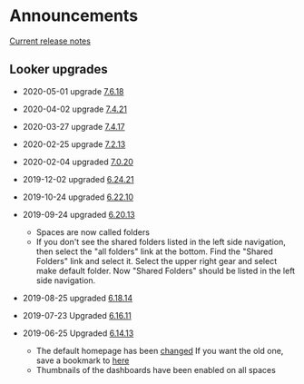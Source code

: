 # Announcements
[Current release notes](https://docs.looker.com/relnotes)

## Looker upgrades
- 2020-05-01 upgrade [7.6.18](https://docs.looker.com/relnotes#looker_7.6)

- 2020-04-02 upgrade [7.4.21](https://docs.looker.com/relnotes#looker_7.4)

- 2020-03-27 upgrade [7.4.17](https://docs.looker.com/relnotes#looker_7.4)

- 2020-02-25 upgrade [7.2.13](https://docs.looker.com/relnotes#looker_7.2)

- 2020-02-04 upgraded [7.0.20](https://docs.looker.com/relnotes/v7-changelog)

- 2019-12-02 upgraded [6.24.21](https://discourse.looker.com/t/looker-6-24-release-notes/14865)

- 2019-10-24 upgraded [6.22.10](https://discourse.looker.com/t/looker-6-22-release-notes/14345)

- 2019-09-24 upgraded [6.20.13](https://discourse.looker.com/t/looker-6-20-release-notes/13857)
  - Spaces are now called folders
  - If you don't see the shared folders listed in the left side navigation, then select the "all folders" link at the bottom.  Find the "Shared Folders" link and select it.  Select the upper right gear and select make default folder.  Now "Shared Folders" should be listed in the left side navigation.

- 2019-08-25 upgraded [6.18.14](https://discourse.looker.com/t/looker-6-18-release-notes/13347)

- 2019-07-23 Upgraded [6.16.11](https://discourse.looker.com/t/looker-6-16-release-notes/12994)

- 2019-06-25 Upgraded  [6.14.13](https://discourse.looker.com/t/looker-6-14-release-notes/12569)
  - The default homepage has been [changed](https://insights.joyent.us/browse)
    If you want the old one, save a bookmark to [here](https://insights.joyent.us/spaces/home)
  - Thumbnails of the dashboards have been enabled on all spaces

